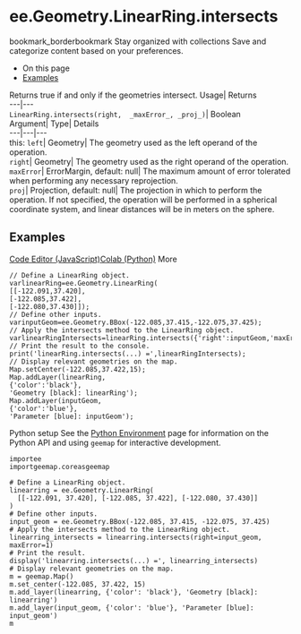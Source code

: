  
#  ee.Geometry.LinearRing.intersects
bookmark_borderbookmark Stay organized with collections  Save and categorize content based on your preferences.
  * On this page
  * [Examples](https://developers.google.com/earth-engine/apidocs/ee-geometry-linearring-intersects#examples)


Returns true if and only if the geometries intersect. 
Usage| Returns  
---|---  
`LinearRing.intersects(right,  _maxError_, _proj_)`| Boolean  
Argument| Type| Details  
---|---|---  
this: `left`| Geometry| The geometry used as the left operand of the operation.  
`right`| Geometry| The geometry used as the right operand of the operation.  
`maxError`| ErrorMargin, default: null| The maximum amount of error tolerated when performing any necessary reprojection.  
`proj`| Projection, default: null| The projection in which to perform the operation. If not specified, the operation will be performed in a spherical coordinate system, and linear distances will be in meters on the sphere.  
## Examples
[Code Editor (JavaScript)](https://developers.google.com/earth-engine/apidocs/ee-geometry-linearring-intersects#code-editor-javascript-sample)[Colab (Python)](https://developers.google.com/earth-engine/apidocs/ee-geometry-linearring-intersects#colab-python-sample) More
```
// Define a LinearRing object.
varlinearRing=ee.Geometry.LinearRing(
[[-122.091,37.420],
[-122.085,37.422],
[-122.080,37.430]]);
// Define other inputs.
varinputGeom=ee.Geometry.BBox(-122.085,37.415,-122.075,37.425);
// Apply the intersects method to the LinearRing object.
varlinearRingIntersects=linearRing.intersects({'right':inputGeom,'maxError':1});
// Print the result to the console.
print('linearRing.intersects(...) =',linearRingIntersects);
// Display relevant geometries on the map.
Map.setCenter(-122.085,37.422,15);
Map.addLayer(linearRing,
{'color':'black'},
'Geometry [black]: linearRing');
Map.addLayer(inputGeom,
{'color':'blue'},
'Parameter [blue]: inputGeom');
```
Python setup
See the [ Python Environment](https://developers.google.com/earth-engine/guides/python_install) page for information on the Python API and using `geemap` for interactive development.
```
importee
importgeemap.coreasgeemap
```
```
# Define a LinearRing object.
linearring = ee.Geometry.LinearRing(
  [[-122.091, 37.420], [-122.085, 37.422], [-122.080, 37.430]]
)
# Define other inputs.
input_geom = ee.Geometry.BBox(-122.085, 37.415, -122.075, 37.425)
# Apply the intersects method to the LinearRing object.
linearring_intersects = linearring.intersects(right=input_geom, maxError=1)
# Print the result.
display('linearring.intersects(...) =', linearring_intersects)
# Display relevant geometries on the map.
m = geemap.Map()
m.set_center(-122.085, 37.422, 15)
m.add_layer(linearring, {'color': 'black'}, 'Geometry [black]: linearring')
m.add_layer(input_geom, {'color': 'blue'}, 'Parameter [blue]: input_geom')
m
```

